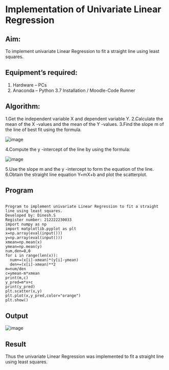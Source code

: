 # Implementation of Univariate Linear Regression
## Aim:
To implement univariate Linear Regression to fit a straight line using least squares.
## Equipment’s required:
1.	Hardware – PCs
2.	Anaconda – Python 3.7 Installation / Moodle-Code Runner
## Algorithm:
1.Get the independent variable X and dependent variable Y.
2.Calculate the mean of the X -values and the mean of the Y -values.
3.Find the slope m of the line of best fit using the formula.

![image](https://github.com/Dineshsekhar2004/Univariate-Linear-Regression/assets/119405916/19ce192f-4a21-4b7f-8402-8fe298ce6c8f)

4.Compute the y -intercept of the line by using the formula:

![image](https://github.com/Dineshsekhar2004/Univariate-Linear-Regression/assets/119405916/4abb11ba-0f54-4653-8c46-4fd62cd565e5)

5.Use the slope m and the y -intercept to form the equation of the line.
6.Obtain the straight line equation Y=mX+b and plot the scatterplot.
## Program
```

Program to implement univariate Linear Regression to fit a straight line using least squares.
Developed by: Dinesh.S
Register number: 212222230033
import numpy as np
import matplotlib.pyplot as plt
x=np.array(eval(input()))
y=np.array(eval(input()))
xmean=np.mean(x)
ymean=np.mean(y)
num,den=0,0
for i in range(len(x)):
  num+=(x[i]-xmean)*(y[i]-ymean)
  den+=(x[i]-xmean)**2
m=num/den
c=ymean-m*xmean
print(m,c)
y_pred=m*x+c
print(y_pred)
plt.scatter(x,y)
plt.plot(x,y_pred,color="orange")
plt.show()

```
## Output
![image](https://github.com/Dineshsekhar2004/Univariate-Linear-Regression/assets/119405916/701dbcc8-192a-4b3f-a6d7-6733188c7682)


## Result
Thus the univariate Linear Regression was implemented to fit a straight line using least squares.
